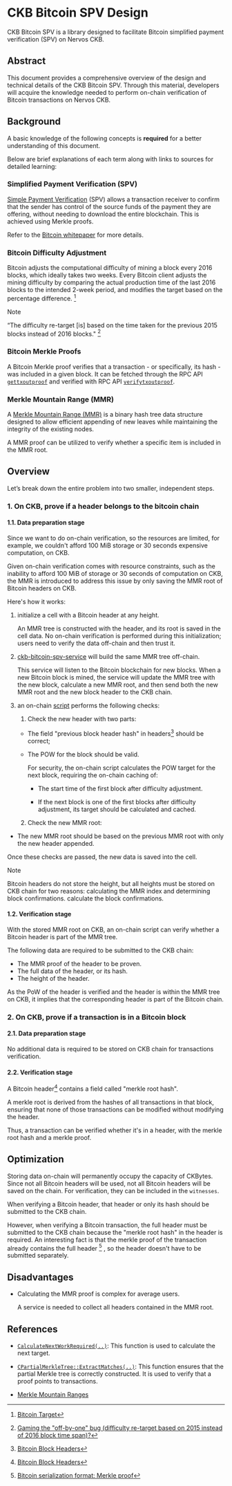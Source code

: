 # CKB Bitcoin SPV Design

CKB Bitcoin SPV is a library designed to facilitate Bitcoin simplified payment verification (SPV) on Nervos CKB.

## Abstract

This document provides a comprehensive overview of the design and technical details of the CKB Bitcoin SPV. Through this material, developers will acquire the knowledge needed to perform on-chain verification of Bitcoin transactions on Nervos CKB.

## Background

A basic knowledge of the following concepts is **required** for a better understanding of this document. 

Below are brief explanations of each term along with links to sources for detailed learning:

### Simplified Payment Verification (SPV)

[Simple Payment Verification][SPV] (SPV) allows a transaction receiver to confirm that the sender has control of the source funds of the payment they are offering, without needing to download the entire blockchain. This is achieved using Merkle proofs.

Refer to the [Bitcoin whitepaper](https://bitcoin.org/bitcoin.pdf) for more details.

### Bitcoin Difficulty Adjustment

Bitcoin adjusts the computational difficulty of mining a block every 2016 blocks, which ideally takes two weeks. Every Bitcoin client
adjusts the mining difficulty by comparing the actual production time of the last 2016 blocks to the intended 2-week period, and modifies the target based on the percentage difference. [^1]

> [!Note]
> “The difficulty re-target [is] based on the time taken for the previous 2015 blocks instead of 2016 blocks." [^2]

### Bitcoin Merkle Proofs

A Bitcoin Merkle proof verifies that a transaction - or specifically, its hash - was included in a given block. It can be fetched
through the RPC API [`gettxoutproof`] and verified with RPC API [`verifytxoutproof`].

### Merkle Mountain Range (MMR)

A [Merkle Mountain Range (MMR)][MMR] is a binary hash tree data structure designed to allow efficient appending of new leaves while
maintaining the integrity of the existing nodes. 

A MMR proof can be utilized to verify whether a specific item is included in the MMR root.

## Overview

Let’s break down the entire problem into two smaller, independent steps.

### 1. On CKB, prove if a header belongs to the bitcoin chain

#### 1.1. Data preparation stage

Since we want to do on-chain verification, so the resources are limited, for
example, we couldn't afford 100 MiB storage or 30 seconds expensive
computation, on CKB.

Given on-chain verification comes with resource constraints, such as the inability to afford 100 MiB of storage or 30 seconds of
computation on CKB, the MMR is introduced to address this issue by only saving the MMR root of Bitcoin headers on CKB.

Here's how it works:

1. initialize a cell with a Bitcoin header at any height.

   An MMR tree is constructed with the header, and its root is saved in the cell data.
   No on-chain verification is performed during this initialization; users need to verify the data off-chain and then trust it.

3. [ckb-bitcoin-spv-service](https://github.com/ckb-cell/ckb-bitcoin-spv-service) will build the same MMR tree off-chain.

   This service will listen to the Bitcoin blockchain for new blocks. When a new Bitcoin block is mined, the service will update the
   MMR tree with the new block, calculate a new MMR root, and then send both the new MMR root and the new block header to the CKB chain.

4. an on-chain [script](https://github.com/ckb-cell/ckb-bitcoin-spv-contracts/tree/master/contracts/ckb-bitcoin-spv-type-lock) performs the following checks:

   1) Check the new header with two parts:

    - The field "previous block header hash" in headers[^3] should be correct;

    - The POW for the block should be valid.

      For security, the on-chain script calculates the POW target for
      the next block, requiring the on-chain caching of:

      - The start time of the first block after difficulty adjustment.

      - If the next block is one of the first blocks after difficulty
        adjustment, its target should be calculated and cached.

    2) Check the new MMR root:

  - The new MMR root should be based on the previous MMR root with only the new header appended.

  Once these checks are passed, the new data is saved into the cell.

> [!NOTE]
> Bitcoin headers do not store the height,
> but all heights must be stored on CKB chain for two reasons:
> calculating the MMR index and determining block confirmations.
> calculate the block confirmations.

#### 1.2. Verification stage

With the stored MMR root on CKB, an on-chain script can verify whether a
Bitcoin header is part of the MMR tree.

The following data are required to be submitted to the CKB chain:
- The MMR proof of the header to be proven.
- The full data of the header, or its hash.
- The height of the header.

As the PoW of the header is verified and the header is within the MMR tree on CKB, it implies that the corresponding header is part of the Bitcoin chain.

### 2. On CKB, prove if a transaction is in a Bitcoin block

#### 2.1. Data preparation stage

No additional data is required to be stored on CKB chain for transactions
verification.

#### 2.2. Verification stage

A Bitcoin header[^3] contains a field called "merkle root hash".

A merkle root is derived from the hashes of all transactions in
that block, ensuring that none of those transactions can be modified without
modifying the header.

Thus, a transaction can be verified whether it's in a header, with the merkle root hash and a merkle proof.

## Optimization

Storing data on-chain will permanently occupy the capacity of CKBytes. Since not all Bitcoin headers will be used, not all Bitcoin
headers will be saved on the chain. For verification, they can be included in the `witnesses`.

When verifying a Bitcoin header, that header or only its hash should be submitted to the CKB chain. 

However, when verifying a Bitcoin transaction, the full header must be submitted to the CKB chain because the "merkle root hash" in the
header is required. An interesting fact is that the merkle proof of the transaction already contains the full header [^4] , so the
header doesn't have to be submitted separately.

## Disadvantages

- Calculating the MMR proof is complex for average users.

  A service is needed to collect all headers contained in the MMR root.

## References

- [`CalculateNextWorkRequired(..)`]: This function is used to calculate the next target.

- [`CPartialMerkleTree::ExtractMatches(..)`]: This function ensures that the partial Merkle tree is correctly constructed.
  It is used to verify that a proof points to transactions.

- [Merkle Mountain Ranges][MMR]

<!--

    Links

  -->

[^1]: [Bitcoin Target](https://en.bitcoin.it/wiki/Target)
[^2]: [Gaming the "off-by-one" bug (difficulty re-target based on 2015 instead of 2016 block time span)?](https://bitcoin.stackexchange.com/questions/1511)
[^3]: [Bitcoin Block Headers](https://developer.bitcoin.org/reference/block_chain.html#block-headers)
[^4]: [Bitcoin serialization format: Merkle proof](https://daniel.perez.sh/blog/2020/bitcoin-format/#merkle-proof)

[`gettxoutproof`]: https://developer.bitcoin.org/reference/rpc/gettxoutproof.html
[`verifytxoutproof`]: https://developer.bitcoin.org/reference/rpc/verifytxoutproof.html

[`CalculateNextWorkRequired(..)`]: https://github.com/bitcoin/bitcoin/blob/v26.0/src/pow.cpp#L49
[`CPartialMerkleTree::ExtractMatches(..)`]: https://github.com/bitcoin/bitcoin/blob/v26.0/src/merkleblock.cpp#L149

[SPV]: https://bitcoinwiki.org/wiki/simplified-payment-verification
[MMR]: https://github.com/opentimestamps/opentimestamps-server/blob/master/doc/merkle-mountain-range.md

